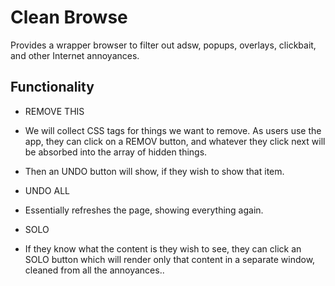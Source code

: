 # Clean Browse

Provides a wrapper browser to filter out adsw, popups, overlays, clickbait, and other Internet annoyances.


## Functionality

  - REMOVE THIS 
  - We will collect CSS tags for things we want to remove.
As users use the app, they can click on a REMOV button, and whatever they click next will be absorbed into the array of hidden things.

  - Then an UNDO button will show, if they wish to show that item.

  - UNDO ALL
  - Essentially refreshes the page, showing everything again.

  - SOLO
  - If they know what the content is they wish to see, they can click an SOLO button which will render only that content in a separate window, cleaned from all the annoyances..

  




